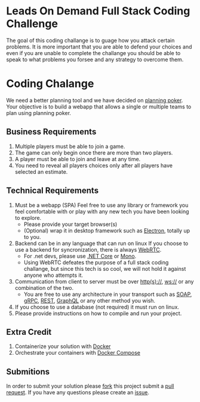 # Leads On Demand Full Stack Coding Challenge
The goal of this coding challange is to guage how you attack certain problems. It is more important that you are able to defend your choices and even if you are unable to complete the challange you should be able to speak to what problems you forsee and any strategy to overcome them.

# Coding Chalange
We need a better planning tool and we have decided on [planning poker](https://en.wikipedia.org/wiki/Planning_poker). Your objective is to build a webapp that allows a single or multiple teams to plan using planning poker.
## Business Requirements
1. Multiple players must be able to join a game.
2. The game can only begin once there are more than two players.
3. A player must be able to join and leave at any time.
4. You need to reveal all players choices only after all players have selected an estimate.

## Technical Requirements
1. Must be a webapp (SPA) Feel free to use any library or framework you feel comfortable with or play with any new tech you have been looking to explore.
    * Please provide your target browser(s)
    * (Optional) wrap it in desktop framework such as [Electron](https://electron.atom.io/), totally up to you.
2. Backend can be in any language that can run on linux If you choose to use a backend for syncronization, there is always [WebRTC](https://webrtc.org/).
    * For .net devs, please use [.NET Core](https://www.microsoft.com/net/download/core) or [Mono](http://www.mono-project.com/).
    * Using WebRTC defeates the purpose of a full stack coding challange, but since this tech is so cool, we will not hold it against anyone who attempts it.
3. Communication from client to server must be over [http(s)://](https://en.wikipedia.org/wiki/Hypertext_Transfer_Protocol), [ws://](https://en.wikipedia.org/wiki/WebSocket) or any combination of the two.
    * You are free to use any architecture in your transport such as [SOAP](https://en.wikipedia.org/wiki/SOAP), [gRPC](https://grpc.io/), [REST](https://en.wikipedia.org/wiki/Representational_state_transfer), [GraphQL](https://facebook.github.io/react/blog/2015/05/01/graphql-introduction.html) or any other method you wish.
4. If you choose to use a database (not required) it must run on linux.
5. Please provide instructions on how to compile and run your project.

## Extra Credit
1. Containerize your solution with [Docker](https://www.docker.com/)
2. Orchestrate your containers with [Docker Compose](https://docs.docker.com/compose/)

## Submitions
In order to submit your solution please [fork](https://help.github.com/articles/fork-a-repo/) this project submit a [pull request](https://help.github.com/articles/creating-a-pull-request/).
If you have any questions please create an [issue](https://guides.github.com/features/issues/).
